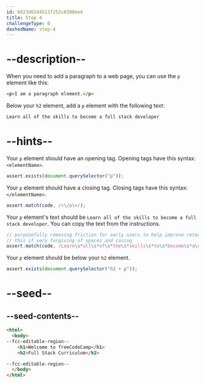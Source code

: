 ```yaml
---
id: 6823d6244511f252c8300eed
title: Step 4
challengeType: 0
dashedName: step-4
---
```


# --description--

When you need to add a paragraph to a web page, you can use the `p` element like this:

```html
<p>I am a paragraph element.</p>
```

Below your `h2` element, add a `p` element with the following text:

```md
Learn all of the skills to become a full stack developer
```

# --hints--

Your `p` element should have an opening tag. Opening tags have this syntax: `<elementName>`.

```js
assert.exists(document.querySelector("p"));
```

Your `p` element should have a closing tag. Closing tags have this syntax: `</elementName>`.

```js
assert.match(code, /<\/p\>/);
```

Your `p` element's text should be `Learn all of the skills to become a full stack developer`. You can copy the text from the instructions. 

```js
// purposefully removing friction for early users to help improve retention in early lessons
// this if very forgiving of spaces and casing
assert.match(code, /Learn\s*all\s*of\s*the\s*skills\s*to\s*become\s*a\s*full\s*stack\s*developer/i);
```

Your `p` element should be below your `h2` element. 

```js
assert.exists(document.querySelector("h2 + p"));
```

# --seed--

## --seed-contents--

```html
<html>
  <body>
--fcc-editable-region--
    <h1>Welcome to freeCodeCamp</h1>
    <h2>Full Stack Curriculum</h2>

--fcc-editable-region--
  </body>
</html>  
```
